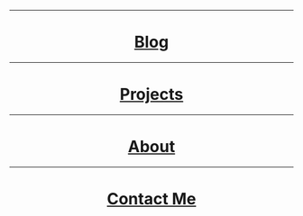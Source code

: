 * * *
# <center> <b> <a href="https://shea08.github.io/blog">Blog</a></b></center>
* * *
# <center> <b> <a href="https://shea08.github.io/projects">Projects</a></b></center>
* * *
# <center> <b> <a href="https://shea08.github.io/about">About</a></b></center>
* * *
# <center> <b> <a href="https://shea08.github.io/contactme">Contact Me</a></b></center>
